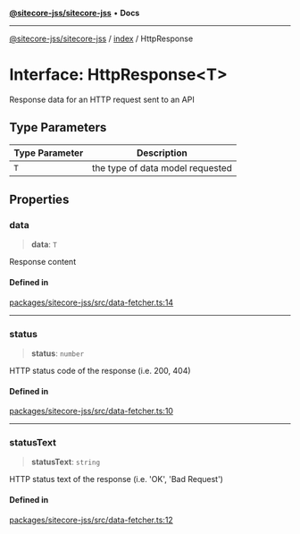 [**@sitecore-jss/sitecore-jss**](../../README.md) • **Docs**

***

[@sitecore-jss/sitecore-jss](../../README.md) / [index](../README.md) / HttpResponse

# Interface: HttpResponse\<T\>

Response data for an HTTP request sent to an API

## Type Parameters

| Type Parameter | Description |
| ------ | ------ |
| `T` | the type of data model requested |

## Properties

### data

> **data**: `T`

Response content

#### Defined in

[packages/sitecore-jss/src/data-fetcher.ts:14](https://github.com/Sitecore/jss/blob/ae0d0d6db6f1c053f20f849b7fb170d97fae8446/packages/sitecore-jss/src/data-fetcher.ts#L14)

***

### status

> **status**: `number`

HTTP status code of the response (i.e. 200, 404)

#### Defined in

[packages/sitecore-jss/src/data-fetcher.ts:10](https://github.com/Sitecore/jss/blob/ae0d0d6db6f1c053f20f849b7fb170d97fae8446/packages/sitecore-jss/src/data-fetcher.ts#L10)

***

### statusText

> **statusText**: `string`

HTTP status text of the response (i.e. 'OK', 'Bad Request')

#### Defined in

[packages/sitecore-jss/src/data-fetcher.ts:12](https://github.com/Sitecore/jss/blob/ae0d0d6db6f1c053f20f849b7fb170d97fae8446/packages/sitecore-jss/src/data-fetcher.ts#L12)
